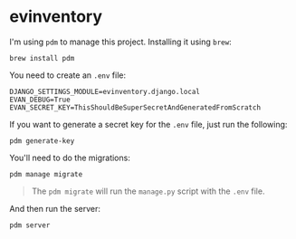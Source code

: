 # evinventory

I'm using `pdm` to manage this project. Installing it using `brew`:

```
brew install pdm
```

You need to create an `.env` file:

```
DJANGO_SETTINGS_MODULE=evinventory.django.local
EVAN_DEBUG=True
EVAN_SECRET_KEY=ThisShouldBeSuperSecretAndGeneratedFromScratch
```

If you want to generate a secret key for the `.env` file, just run the following:

```
pdm generate-key
```

You'll need to do the migrations:

```
pdm manage migrate
```

> The `pdm migrate` will run the `manage.py` script with the `.env` file.

And then run the server:

```
pdm server
```
